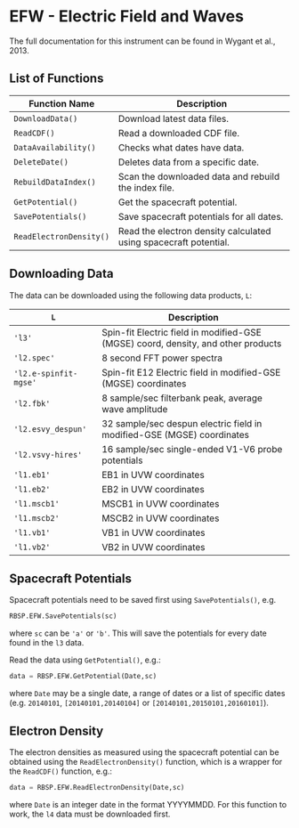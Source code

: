 # EFW - Electric Field and Waves

The full documentation for this instrument can be found in Wygant et al., 2013.

## List of Functions

| Function Name           | Description                                                             |
| ----------------------- | ----------------------------------------------------------------------- |
| `DownloadData()`        | Download latest data files.                                             |
| `ReadCDF()`             | Read a downloaded CDF file.                                             |
| `DataAvailability()`    | Checks what dates have data.                                            |
| `DeleteDate()`          | Deletes data from a specific date.                                      |
| `RebuildDataIndex()`    | Scan the downloaded data and rebuild the index file.                    |
| `GetPotential()`		  | Get the spacecraft potential.											|
| `SavePotentials()`	  | Save spacecraft potentials for all dates.								|
| `ReadElectronDensity()` | Read the electron density calculated using spacecraft potential.		|

## Downloading Data

The data can be downloaded using the following data products, `L`:

| `L`                | Description |
| ------------------ | ----------- |
| `'l3'` | Spin-fit Electric field in modified-GSE (MGSE) coord, density, and other products |
| `'l2.spec'` | 8 second FFT power spectra |
| `'l2.e-spinfit-mgse'` | Spin-fit E12 Electric field in modified-GSE (MGSE) coordinates |
| `'l2.fbk'` | 8 sample/sec filterbank peak, average wave amplitude |
| `'l2.esvy_despun'` | 32 sample/sec despun electric field in modified-GSE (MGSE) coordinates |
| `'l2.vsvy-hires'` | 16 sample/sec single-ended V1-V6 probe potentials |
| `'l1.eb1'` | EB1 in UVW coordinates |
| `'l1.eb2'` | EB2 in UVW coordinates |
| `'l1.mscb1'` | MSCB1 in UVW coordinates | 
| `'l1.mscb2'` | MSCB2 in UVW coordinates | 
| `'l1.vb1'` | VB1 in UVW coordinates |
| `'l1.vb2'` | VB2 in UVW coordinates |

## Spacecraft Potentials

Spacecraft potentials need to be saved first using `SavePotentials()`, e.g.

```python
RBSP.EFW.SavePotentials(sc)
```

where `sc` can be `'a'` or `'b'`. This will save the potentials for every date found in the `l3` data.

Read the data using `GetPotential()`, e.g.:

```python
data = RBSP.EFW.GetPotential(Date,sc)
```

where `Date` may be a single date, a range of dates or a list of specific dates (e.g. `20140101`, `[20140101,20140104]` or `[20140101,20150101,20160101]`).

## Electron Density

The electron densities as measured using the spacecraft potential can be obtained using the `ReadElectronDensity()` function, which is a wrapper for the `ReadCDF()` function, e.g.:

```python
data = RBSP.EFW.ReadElectronDensity(Date,sc)
```

where `Date` is an integer date in the format YYYYMMDD. For this function to work, the `l4` data must be downloaded first.

